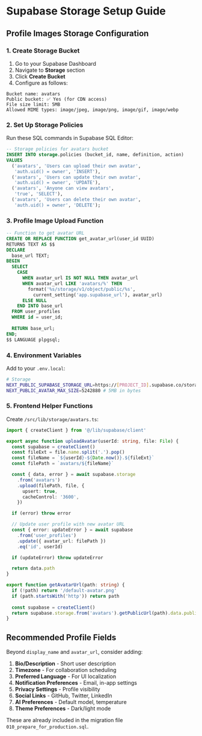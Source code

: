 # Supabase Storage Setup Guide

## Profile Images Storage Configuration

### 1. Create Storage Bucket

1. Go to your Supabase Dashboard
2. Navigate to **Storage** section
3. Click **Create Bucket**
4. Configure as follows:

```
Bucket name: avatars
Public bucket: ✅ Yes (for CDN access)
File size limit: 5MB
Allowed MIME types: image/jpeg, image/png, image/gif, image/webp
```

### 2. Set Up Storage Policies

Run these SQL commands in Supabase SQL Editor:

```sql
-- Storage policies for avatars bucket
INSERT INTO storage.policies (bucket_id, name, definition, action)
VALUES 
  ('avatars', 'Users can upload their own avatar', 
   'auth.uid() = owner', 'INSERT'),
  ('avatars', 'Users can update their own avatar', 
   'auth.uid() = owner', 'UPDATE'),
  ('avatars', 'Anyone can view avatars', 
   'true', 'SELECT'),
  ('avatars', 'Users can delete their own avatar',
   'auth.uid() = owner', 'DELETE');
```

### 3. Profile Image Upload Function

```sql
-- Function to get avatar URL
CREATE OR REPLACE FUNCTION get_avatar_url(user_id UUID)
RETURNS TEXT AS $$
DECLARE
  base_url TEXT;
BEGIN
  SELECT 
    CASE 
      WHEN avatar_url IS NOT NULL THEN avatar_url
      WHEN avatar_url LIKE 'avatars/%' THEN 
        format('%s/storage/v1/object/public/%s', 
          current_setting('app.supabase_url'), avatar_url)
      ELSE NULL
    END INTO base_url
  FROM user_profiles
  WHERE id = user_id;
  
  RETURN base_url;
END;
$$ LANGUAGE plpgsql;
```

### 4. Environment Variables

Add to your `.env.local`:

```bash
# Storage
NEXT_PUBLIC_SUPABASE_STORAGE_URL=https://[PROJECT_ID].supabase.co/storage/v1
NEXT_PUBLIC_AVATAR_MAX_SIZE=5242880 # 5MB in bytes
```

### 5. Frontend Helper Functions

Create `/src/lib/storage/avatars.ts`:

```typescript
import { createClient } from '@/lib/supabase/client'

export async function uploadAvatar(userId: string, file: File) {
  const supabase = createClient()
  const fileExt = file.name.split('.').pop()
  const fileName = `${userId}-${Date.now()}.${fileExt}`
  const filePath = `avatars/${fileName}`

  const { data, error } = await supabase.storage
    .from('avatars')
    .upload(filePath, file, {
      upsert: true,
      cacheControl: '3600',
    })

  if (error) throw error

  // Update user profile with new avatar URL
  const { error: updateError } = await supabase
    .from('user_profiles')
    .update({ avatar_url: filePath })
    .eq('id', userId)

  if (updateError) throw updateError

  return data.path
}

export function getAvatarUrl(path: string) {
  if (!path) return '/default-avatar.png'
  if (path.startsWith('http')) return path
  
  const supabase = createClient()
  return supabase.storage.from('avatars').getPublicUrl(path).data.publicUrl
}
```

## Recommended Profile Fields

Beyond `display_name` and `avatar_url`, consider adding:

1. **Bio/Description** - Short user description
2. **Timezone** - For collaboration scheduling
3. **Preferred Language** - For UI localization
4. **Notification Preferences** - Email, in-app settings
5. **Privacy Settings** - Profile visibility
6. **Social Links** - GitHub, Twitter, LinkedIn
7. **AI Preferences** - Default model, temperature
8. **Theme Preferences** - Dark/light mode

These are already included in the migration file `010_prepare_for_production.sql`.